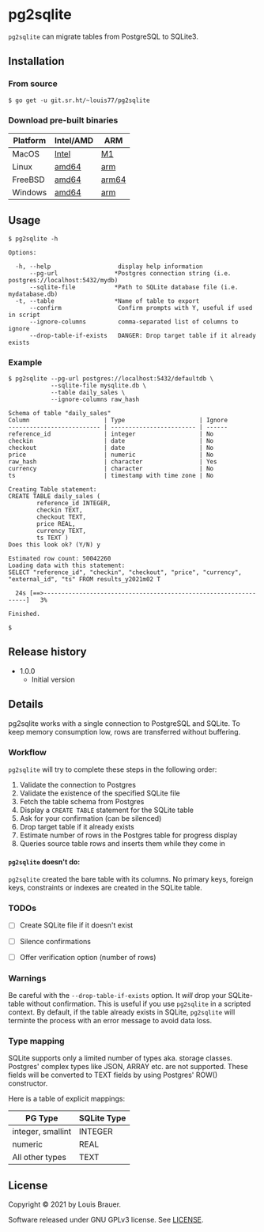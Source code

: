 # pg2sqlite

`pg2sqlite` can migrate tables from PostgreSQL to SQLite3.

## Installation

### From source

```shell
$ go get -u git.sr.ht/~louis77/pg2sqlite
```

### Download pre-built binaries

| Platform | Intel/AMD | ARM |
| -------- | ----- | --- |
| MacOS | [Intel](https://pg2sqlite.surge.sh/pg2sqlite-darwin-amd64.gz) | [M1](https://pg2sqlite.surge.sh/pg2sqlite-darwin-arm64.gz) |
| Linux | [amd64](https://pg2sqlite.surge.sh/pg2sqlite-linux-amd64.gz) | [arm](https://pg2sqlite.surge.sh/pg2sqlite-linux-arm64.gz) |
| FreeBSD | [amd64](https://pg2sqlite.surge.sh/pg2sqlite-freebsd-amd64.gz) | [arm64](https://pg2sqlite.surge.sh/pg2sqlite-freebsd-arm.gz) |
| Windows | [amd64](https://pg2sqlite.surge.sh/pg2sqlite-windows-amd64.exe.zip) | [arm](https://pg2sqlite.surge.sh/pg2sqlite-windows-arm.exe.zip) |


## Usage

```shell
$ pg2sqlite -h

Options:

  -h, --help                   display help information
      --pg-url                *Postgres connection string (i.e. postgres://localhost:5432/mydb)
      --sqlite-file           *Path to SQLite database file (i.e. mydatabase.db)
  -t, --table                 *Name of table to export
      --confirm                Confirm prompts with Y, useful if used in script
      --ignore-columns         comma-separated list of columns to ignore
      --drop-table-if-exists   DANGER: Drop target table if it already exists
```

### Example

```shell
$ pg2sqlite --pg-url postgres://localhost:5432/defaultdb \
            --sqlite-file mysqlite.db \
            --table daily_sales \
            --ignore-columns raw_hash

Schema of table "daily_sales"
Column                     | Type                     | Ignore
-------------------------- | ------------------------ | ------
reference_id               | integer                  | No
checkin                    | date                     | No
checkout                   | date                     | No
price                      | numeric                  | No
raw_hash                   | character                | Yes
currency                   | character                | No
ts                         | timestamp with time zone | No
             
Creating Table statement:
CREATE TABLE daily_sales (         
        reference_id INTEGER, 
        checkin TEXT, 
        checkout TEXT, 
        price REAL, 
        currency TEXT,  
        ts TEXT )
Does this look ok? (Y/N) y

Estimated row count: 50042260
Loading data with this statement:
SELECT "reference_id", "checkin", "checkout", "price", "currency", "external_id", "ts" FROM results_y2021m02 T

  24s [==>-----------------------------------------------------------------]   3%

Finished.

$ 
```

## Release history

- 1.0.0
    - Initial version     

## Details

pg2sqlite works with a single connection to PostgreSQL and SQLite. To keep memory consumption low, rows are transferred
without buffering.

### Workflow

`pg2sqlite` will try to complete these steps in the following order:

1. Validate the connection to Postgres
2. Validate the existence of the specified SQLite file
3. Fetch the table schema from Postgres
4. Display a `CREATE TABLE` statement for the SQLite table
5. Ask for your confirmation (can be silenced)
6. Drop target table if it already exists
7. Estimate number of rows in the Postgres table for progress display
8. Queries source table rows and inserts them while they come in

#### `pg2sqlite` doesn't do:

`pg2sqlite` created the bare table with its columns.
No primary keys, foreign keys, constraints or indexes are created
in the SQLite table.


### TODOs

- [ ] Create SQLite file if it doesn't exist
- [ ] Silence confirmations
- [ ] Offer verification option (number of rows)


### Warnings

Be careful with the `--drop-table-if-exists` option. It *will* drop your SQLite-table without
confirmation. This is useful if you use `pg2sqlite` in a scripted context. By default, if 
the table already exists in SQLite, `pg2sqlite` will terminte the process with
an error message to avoid data loss.

### Type mapping

SQLite supports only a limited number of types aka. storage classes. Postgres' complex types like JSON, ARRAY etc. are
not supported. These fields will be converted to TEXT fields by using Postgres' ROW() constructor.

Here is a table of explicit mappings:

|PG Type | SQLite Type|
|--------|------------|
|integer, smallint | INTEGER |
|numeric|REAL|
|All other types|TEXT|

## License

Copyright © 2021 by Louis Brauer.

Software released under GNU GPLv3 license. See [LICENSE](./LICENSE).